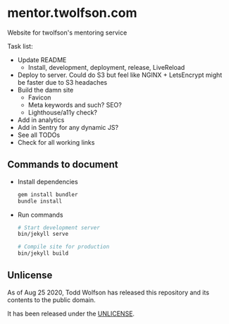 # mentor.twolfson.com
Website for twolfson's mentoring service

Task list:
- Update README
  - Install, development, deployment, release, LiveReload
- Deploy to server. Could do S3 but feel like NGINX + LetsEncrypt might be faster due to S3 headaches
- Build the damn site
  - Favicon
  - Meta keywords and such? SEO?
  - Lighthouse/a11y check?
- Add in analytics
- Add in Sentry for any dynamic JS?
- See all TODOs
- Check for all working links

## Commands to document
- Install dependencies
  ```bash
  gem install bundler
  bundle install
  ```
- Run commands
  ```bash
  # Start development server
  bin/jekyll serve

  # Compile site for production
  bin/jekyll build
  ```

## Unlicense
As of Aug 25 2020, Todd Wolfson has released this repository and its contents to the public domain.

It has been released under the [UNLICENSE][].

[UNLICENSE]: UNLICENSE
